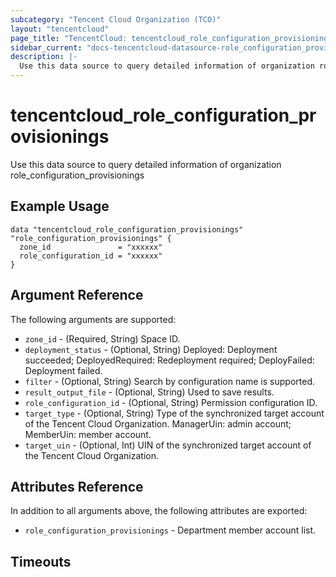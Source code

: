 ```yaml
---
subcategory: "Tencent Cloud Organization (TCO)"
layout: "tencentcloud"
page_title: "TencentCloud: tencentcloud_role_configuration_provisionings"
sidebar_current: "docs-tencentcloud-datasource-role_configuration_provisionings"
description: |-
  Use this data source to query detailed information of organization role_configuration_provisionings
---
```


# tencentcloud_role_configuration_provisionings

Use this data source to query detailed information of organization role_configuration_provisionings

## Example Usage

```hcl
data "tencentcloud_role_configuration_provisionings" "role_configuration_provisionings" {
  zone_id               = "xxxxxx"
  role_configuration_id = "xxxxxx"
}
```

## Argument Reference

The following arguments are supported:

* `zone_id` - (Required, String) Space ID.
* `deployment_status` - (Optional, String) Deployed: Deployment succeeded; DeployedRequired: Redeployment required; DeployFailed: Deployment failed.
* `filter` - (Optional, String) Search by configuration name is supported.
* `result_output_file` - (Optional, String) Used to save results.
* `role_configuration_id` - (Optional, String) Permission configuration ID.
* `target_type` - (Optional, String) Type of the synchronized target account of the Tencent Cloud Organization. ManagerUin: admin account; MemberUin: member account.
* `target_uin` - (Optional, Int) UIN of the synchronized target account of the Tencent Cloud Organization.

## Attributes Reference

In addition to all arguments above, the following attributes are exported:

* `role_configuration_provisionings` - Department member account list.


## Timeouts

<no value>


